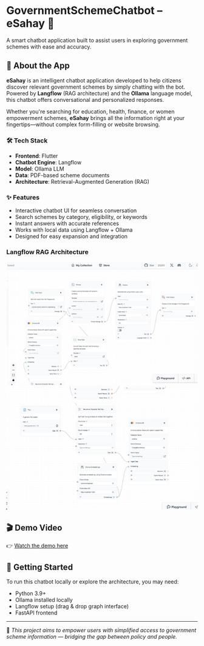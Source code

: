# GovernmentSchemeChatbot – eSahay 🤖

A smart chatbot application built to assist users in exploring government schemes with ease and accuracy.

## 📱 About the App

**eSahay** is an intelligent chatbot application developed to help citizens discover relevant government schemes by simply chatting with the bot. Powered by **Langflow** (RAG architecture) and the **Ollama** language model, this chatbot offers conversational and personalized responses.

Whether you're searching for education, health, finance, or women empowerment schemes, **eSahay** brings all the information right at your fingertips—without complex form-filling or website browsing.

### 🛠️ Tech Stack
- **Frontend**: Flutter
- **Chatbot Engine**: Langflow
- **Model**: Ollama LLM
- **Data**: PDF-based scheme documents
- **Architecture**: Retrieval-Augmented Generation (RAG)

### ✨ Features
- Interactive chatbot UI for seamless conversation
- Search schemes by category, eligibility, or keywords
- Instant answers with accurate references
- Works with local data using Langflow + Ollama
- Designed for easy expansion and integration

### Langflow RAG Architecture

![Langflow Architecture](langflow1.1.jpg)
![](langflow1.2.jpg)
## 🎬 Demo Video

👉 [Watch the demo here](https://drive.google.com/file/d/1exv26dE23qAZDrqyXGUVhKxUbWR4mQ2f/view?usp=drive_link)


## 🚀 Getting Started

To run this chatbot locally or explore the architecture, you may need:
- Python 3.9+
- Ollama installed locally
- Langflow setup (drag & drop graph interface)
- FastAPI frontend

---

🔗 *This project aims to empower users with simplified access to government scheme information — bridging the gap between policy and people.*

